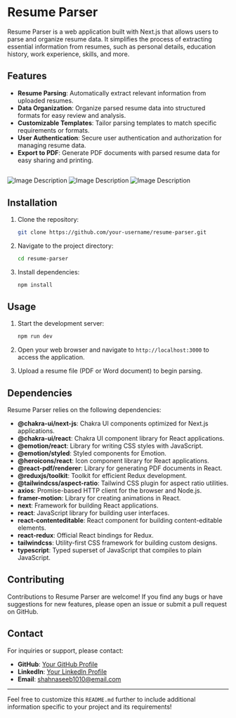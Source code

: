 # Resume Parser

Resume Parser is a web application built with Next.js that allows users to parse and organize resume data. It simplifies the process of extracting essential information from resumes, such as personal details, education history, work experience, skills, and more.

## Features

- **Resume Parsing**: Automatically extract relevant information from uploaded resumes.
- **Data Organization**: Organize parsed resume data into structured formats for easy review and analysis.
- **Customizable Templates**: Tailor parsing templates to match specific requirements or formats.
- **User Authentication**: Secure user authentication and authorization for managing resume data.
- **Export to PDF**: Generate PDF documents with parsed resume data for easy sharing and printing.

##

![Image Description](/a.png)
![Image Description](/b.png)
![Image Description](/c.png)

## Installation

1. Clone the repository:

   ```bash
   git clone https://github.com/your-username/resume-parser.git
   ```

2. Navigate to the project directory:

   ```bash
   cd resume-parser
   ```

3. Install dependencies:

   ```bash
   npm install
   ```

## Usage

1. Start the development server:

   ```bash
   npm run dev
   ```

2. Open your web browser and navigate to `http://localhost:3000` to access the application.

3. Upload a resume file (PDF or Word document) to begin parsing.

## Dependencies

Resume Parser relies on the following dependencies:

- **@chakra-ui/next-js**: Chakra UI components optimized for Next.js applications.
- **@chakra-ui/react**: Chakra UI component library for React applications.
- **@emotion/react**: Library for writing CSS styles with JavaScript.
- **@emotion/styled**: Styled components for Emotion.
- **@heroicons/react**: Icon component library for React applications.
- **@react-pdf/renderer**: Library for generating PDF documents in React.
- **@reduxjs/toolkit**: Toolkit for efficient Redux development.
- **@tailwindcss/aspect-ratio**: Tailwind CSS plugin for aspect ratio utilities.
- **axios**: Promise-based HTTP client for the browser and Node.js.
- **framer-motion**: Library for creating animations in React.
- **next**: Framework for building React applications.
- **react**: JavaScript library for building user interfaces.
- **react-contenteditable**: React component for building content-editable elements.
- **react-redux**: Official React bindings for Redux.
- **tailwindcss**: Utility-first CSS framework for building custom designs.
- **typescript**: Typed superset of JavaScript that compiles to plain JavaScript.

## Contributing

Contributions to Resume Parser are welcome! If you find any bugs or have suggestions for new features, please open an issue or submit a pull request on GitHub.

## Contact

For inquiries or support, please contact:

- **GitHub**: [Your GitHub Profile](https://github.com/naseeb-shah)
- **LinkedIn**: [Your LinkedIn Profile](https://www.linkedin.com/in/naseeb-khan-deenshah/)
- **Email**: shahnaseeb1010@email.com

---

Feel free to customize this `README.md` further to include additional information specific to your project and its requirements!
